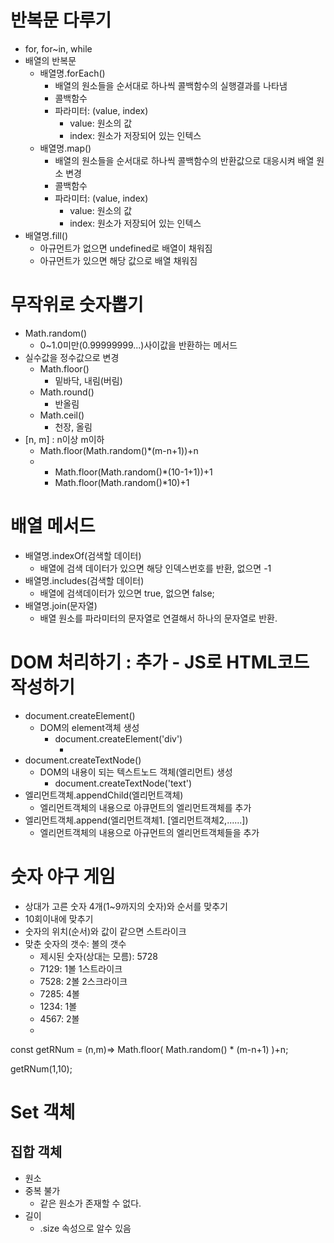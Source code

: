 # 반복문 다루기
- for, for~in, while 
- 배열의 반복문
  - 배열명.forEach()
    - 배열의 원소들을 순서대로 하나씩 콜백함수의 실행결과를 나타냄
    - 콜백함수
    - 파라미터: (value, index)
      - value: 원소의 값
      - index: 원소가 저장되어 있는 인텍스
  - 배열명.map()
    - 배열의 원소들을 순서대로 하나씩 콜백함수의 반환값으로 대응시켜 배열 원소 변경
    - 콜백함수
    - 파라미터: (value, index)
      - value: 원소의 값
      - index: 원소가 저장되어 있는 인텍스
- 배열명.fill()
  - 아규먼트가 없으면 undefined로 배열이 채워짐
  - 아규먼트가 있으면 해당 값으로 배열 채워짐

# 무작위로 숫자뽑기
- Math.random()
  - 0~1.0미만(0.99999999...)사이값을 반환하는 메서드
- 실수값을 정수값으로 변경
  - Math.floor()
    - 밑바닥, 내림(버림)
  - Math.round()
    - 반올림
  - Math.ceil()
    - 천장, 올림
- [n, m] : n이상 m이하
  - Math.floor(Math.random()*(m-n+1))+n
  - [1,10]: 1<=num<=10
    - Math.floor(Math.random()*(10-1+1))+1
    - Math.floor(Math.random()*10)+1

# 배열 메서드
- 배열명.indexOf(검색할 데이터)
  - 배열에 검색 데이터가 있으면 해당 인덱스번호를 반환, 없으면 -1
- 배열명.includes(검색할 데이터)
  - 배열에 검색데이터가 있으면 true, 없으면 false; 
- 배열명.join(문자열)
  - 배열 원소를 파라미터의 문자열로 연결해서 하나의 문자열로 반환.


# DOM 처리하기 : 추가 - JS로 HTML코드 작성하기
- document.createElement()
  - DOM의 element객체 생성
    - document.createElement('div')
      - <div></div>
- document.createTextNode()
  - DOM의 내용이 되는 텍스트노드 객체(엘리먼트) 생성
    - document.createTextNode('text')
- 엘리먼트객체.appendChild(엘리먼트객체)
  - 엘리먼트객체의 내용으로 아큐먼트의 엘리먼트객체를 추가
- 엘리먼트객체.append(엘리먼트객체1. [엘리먼트객체2,......])
  - 엘리먼트객체의 내용으로 아규먼트의 엘리먼트객체들을 추가

# 숫자 야구 게임
- 상대가 고른 숫자 4개(1~9까지의 숫자)와 순서를 맞추기
- 10회이내에 맞추기
- 숫자의 위치(순서)와 값이 같으면 스트라이크
- 맞춘 숫자의 갯수: 볼의 갯수
  - 제시된 숫자(상대는 모름): 5728 
  - 7129: 1볼 1스트라이크
  - 7528: 2볼 2스크라이크
  - 7285: 4볼
  - 1234: 1볼
  - 4567: 2볼
  - 
  

const getRNum = (n,m)=> Math.floor(
                           Math.random() *
                           (m-n+1)
                         )+n;

getRNum(1,10);

# Set 객체
## 집합 객체
- 원소
- 중복 불가
  - 같은 원소가 존재할 수 없다.
- 길이
  - .size 속성으로 알수 있음